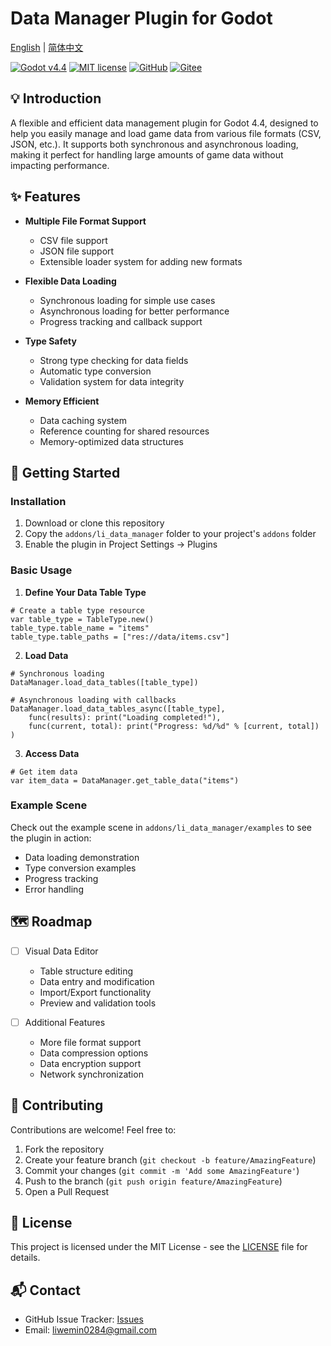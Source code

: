 # Data Manager Plugin for Godot

[English](README.md) | [简体中文](README.zh-CN.md)

[![Godot v4.4](https://img.shields.io/badge/Godot-v4.4-%23478cbf)](https://godotengine.org/)
[![MIT license](https://img.shields.io/badge/license-MIT-brightgreen.svg)](../../LICENSE)
[![GitHub](https://img.shields.io/badge/GitHub-Repository-black?logo=github)](https://github.com/Liweimin0512/GDDataForge)
[![Gitee](https://img.shields.io/badge/Gitee-Repository-red?logo=gitee)](https://gitee.com/Giab/GDDataForge)

## 💡 Introduction

A flexible and efficient data management plugin for Godot 4.4, designed to help you easily manage and load game data from various file formats (CSV, JSON, etc.). It supports both synchronous and asynchronous loading, making it perfect for handling large amounts of game data without impacting performance.

## ✨ Features

- **Multiple File Format Support**
  - CSV file support
  - JSON file support
  - Extensible loader system for adding new formats

- **Flexible Data Loading**
  - Synchronous loading for simple use cases
  - Asynchronous loading for better performance
  - Progress tracking and callback support

- **Type Safety**
  - Strong type checking for data fields
  - Automatic type conversion
  - Validation system for data integrity

- **Memory Efficient**
  - Data caching system
  - Reference counting for shared resources
  - Memory-optimized data structures

## 🚀 Getting Started

### Installation

1. Download or clone this repository
2. Copy the `addons/li_data_manager` folder to your project's `addons` folder
3. Enable the plugin in Project Settings -> Plugins

### Basic Usage

1. **Define Your Data Table Type**
```gdscript
# Create a table type resource
var table_type = TableType.new()
table_type.table_name = "items"
table_type.table_paths = ["res://data/items.csv"]
```

2. **Load Data**
```gdscript
# Synchronous loading
DataManager.load_data_tables([table_type])

# Asynchronous loading with callbacks
DataManager.load_data_tables_async([table_type],
    func(results): print("Loading completed!"),
    func(current, total): print("Progress: %d/%d" % [current, total])
)
```

3. **Access Data**
```gdscript
# Get item data
var item_data = DataManager.get_table_data("items")
```

### Example Scene

Check out the example scene in `addons/li_data_manager/examples` to see the plugin in action:
- Data loading demonstration
- Type conversion examples
- Progress tracking
- Error handling

## 🗺️ Roadmap

- [ ] Visual Data Editor
  - Table structure editing
  - Data entry and modification
  - Import/Export functionality
  - Preview and validation tools

- [ ] Additional Features
  - More file format support
  - Data compression options
  - Data encryption support
  - Network synchronization

## 🤝 Contributing

Contributions are welcome! Feel free to:

1. Fork the repository
2. Create your feature branch (`git checkout -b feature/AmazingFeature`)
3. Commit your changes (`git commit -m 'Add some AmazingFeature'`)
4. Push to the branch (`git push origin feature/AmazingFeature`)
5. Open a Pull Request

## 📄 License

This project is licensed under the MIT License - see the [LICENSE](LICENSE) file for details.

## 📬 Contact

- GitHub Issue Tracker: [Issues](https://github.com/Liweimin0512/GDDataForge/issues)
- Email: [liwemin0284@gmail.com](liwemin0284@gmail.com)